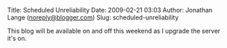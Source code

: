 Title: Scheduled Unreliability
Date: 2009-02-21 03:03
Author: Jonathan Lange (noreply@blogger.com)
Slug: scheduled-unreliability

This blog will be available on and off this weekend as I upgrade the
server it's on.

